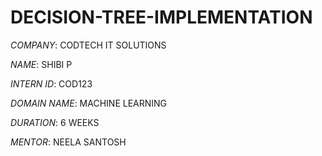 # DECISION-TREE-IMPLEMENTATION

*COMPANY*: CODTECH IT SOLUTIONS

*NAME*: SHIBI P

*INTERN ID*: COD123

*DOMAIN NAME*: MACHINE LEARNING

*DURATION*: 6 WEEKS

*MENTOR*: NEELA SANTOSH
